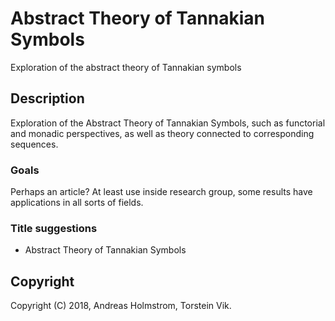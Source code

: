 # Abstract Theory of Tannakian Symbols
Exploration of the abstract theory of Tannakian symbols

## Description
Exploration of the Abstract Theory of Tannakian Symbols, such as functorial and monadic perspectives, as well as theory connected to corresponding sequences.

### Goals
Perhaps an article? At least use inside research group, some results have applications in all sorts of fields. 

### Title suggestions
* Abstract Theory of Tannakian Symbols

## Copyright
Copyright (C) 2018, Andreas Holmstrom, Torstein Vik.
